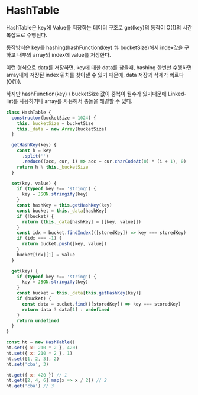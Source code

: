 # HashTable

HashTable은 key에 Value를 저장하는 데이터 구조로 get(key)의 동작이 O(1)의 시간복잡도로 수행된다.

동작방식은 key를 hashing(hashFunction(key) % bucketSize)해서 index값을 구하고 내부의 array의 index에 value를 저장한다.

이런 형식으로 data를 저장하면, key에 대한 data를 찾을때, hashing 한번만 수행하면 array내에 저장된 index 위치를 찾아낼 수 있기 때문에, data 저장과 삭제가 빠르다(O(1)).

하지만 hashFunction(key) / bucketSize 값이 중복이 될수가 있기때문에 Linked-list를 사용하거나 array를 사용해서 충돌을 해결할 수 있다.

```javascript
class HashTable {
  constructor(bucketSize = 1024) {
    this._bucketSize = bucketSize
    this._data = new Array(bucketSize)
  }

  getHashKey(key) {
    const h = key
      .split('')
      .reduce((acc, cur, i) => acc + cur.charCodeAt(0) * (i + 1), 0)
    return h % this._bucketSize
  }

  set(key, value) {
    if (typeof key !== 'string') {
      key = JSON.stringify(key)
    }
    const hashKey = this.getHashKey(key)
    const bucket = this._data[hashKey]
    if (!bucket) {
      return (this._data[hashKey] = [[key, value]])
    }
    const idx = bucket.findIndex(([storedKey]) => key === storedKey)
    if (idx === -1) {
      return bucket.push([key, value])
    }
    bucket[idx][1] = value
  }

  get(key) {
    if (typeof key !== 'string') {
      key = JSON.stringify(key)
    }
    const bucket = this._data[this.getHashKey(key)]
    if (bucket) {
      const data = bucket.find(([storedKey]) => key === storedKey)
      return data ? data[1] : undefined
    }
    return undefined
  }
}

const ht = new HashTable()
ht.set({ x: 210 * 2 }, 420)
ht.set({ x: 210 * 2 }, 1)
ht.set([1, 2, 3], 2)
ht.set('cba', 3)

ht.get({ x: 420 }) // 1
ht.get([2, 4, 6].map(x => x / 2)) // 2
ht.get('cba') // 3
```

